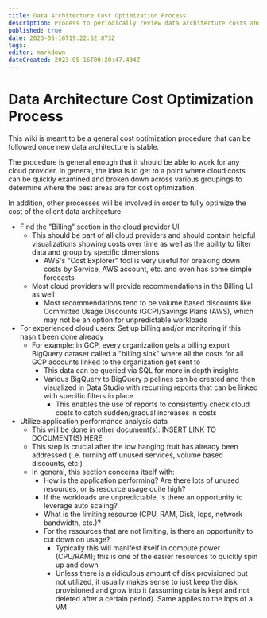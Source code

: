 ```yaml
---
title: Data Architecture Cost Optimization Process
description: Process to periodically review data architecture costs and provide recommendations for cost optimization
published: true
date: 2023-05-16T19:22:52.873Z
tags: 
editor: markdown
dateCreated: 2023-05-16T00:20:47.434Z
---
```


# Data Architecture Cost Optimization Process

This wiki is meant to be a general cost optimization procedure that can be followed once new data architecture is stable.

The procedure is general enough that it should be able to work for any cloud provider. In general, the idea is to get to a point where cloud costs can be quickly examined and broken down across various groupings to determine where the best areas are for cost optimization.

In addition, other processes will be involved in order to fully optimize the cost of the client data architecture.

- Find the "Billing" section in the cloud provider UI
  - This should be part of all cloud providers and should contain helpful visualizations showing costs over time as well as the ability to filter data and group by specific dimensions
    - AWS's "Cost Explorer" tool is very useful for breaking down costs by Service, AWS account, etc. and even has some simple forecasts
  - Most cloud providers will provide recommendations in the Billing UI as well
    - Most recommendations tend to be volume based discounts like Committed Usage Discounts (GCP)/Savings Plans (AWS), which may not be an option for unpredictable workloads
- For experienced cloud users: Set up billing and/or monitoring if this hasn't been done already
  - For example: in GCP, every organization gets a billing export BigQuery dataset called a "billing sink" where all the costs for all GCP accounts linked to the organization get sent to
    - This data can be queried via SQL for more in depth insights
    - Various BigQuery to BigQuery pipelines can be created and then visualized in Data Studio with recurring reports that can be linked with specific filters in place
      - This enables the use of reports to consistently check cloud costs to catch sudden/gradual increases in costs
- Utilize application performance analysis data
  - This will be done in other document(s): INSERT LINK TO DOCUMENT(S) HERE
  - This step is crucial after the low hanging fruit has already been addressed (i.e. turning off unused services, volume based discounts, etc.)
  - In general, this section concerns itself with:
    - How is the application performing? Are there lots of unused resources, or is resource usage quite high?
    - If the workloads are unpredictable, is there an opportunity to leverage auto scaling?
    - What is the limiting resource (CPU, RAM, Disk, Iops, network bandwidth, etc.)?
    - For the resources that are not limiting, is there an opportunity to cut down on usage? 
      - Typically this will manifest itself in compute power (CPU/RAM); this is one of the easier resources to quickly spin up and down
      - Unless there is a ridiculous amount of disk provisioned but not utilized, it usually makes sense to just keep the disk provisioned and grow into it (assuming data is kept and not deleted after a certain period). Same applies to the Iops of a VM